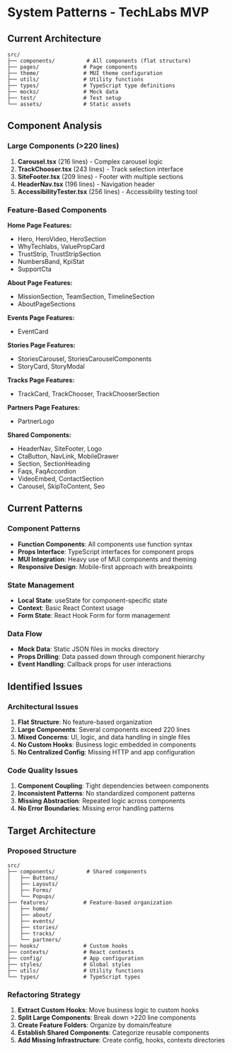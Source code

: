 # System Patterns - TechLabs MVP

## Current Architecture
```
src/
├── components/          # All components (flat structure)
├── pages/              # Page components
├── theme/              # MUI theme configuration
├── utils/              # Utility functions
├── types/              # TypeScript type definitions
├── mocks/              # Mock data
├── test/               # Test setup
└── assets/             # Static assets
```

## Component Analysis

### Large Components (>220 lines)
1. **Carousel.tsx** (216 lines) - Complex carousel logic
2. **TrackChooser.tsx** (243 lines) - Track selection interface
3. **SiteFooter.tsx** (209 lines) - Footer with multiple sections
4. **HeaderNav.tsx** (196 lines) - Navigation header
5. **AccessibilityTester.tsx** (256 lines) - Accessibility testing tool

### Feature-Based Components
**Home Page Features:**
- Hero, HeroVideo, HeroSection
- WhyTechlabs, ValuePropCard
- TrustStrip, TrustStripSection
- NumbersBand, KpiStat
- SupportCta

**About Page Features:**
- MissionSection, TeamSection, TimelineSection
- AboutPageSections

**Events Page Features:**
- EventCard

**Stories Page Features:**
- StoriesCarousel, StoriesCarouselComponents
- StoryCard, StoryModal

**Tracks Page Features:**
- TrackCard, TrackChooser, TrackChooserSection

**Partners Page Features:**
- PartnerLogo

**Shared Components:**
- HeaderNav, SiteFooter, Logo
- CtaButton, NavLink, MobileDrawer
- Section, SectionHeading
- Faqs, FaqAccordion
- VideoEmbed, ContactSection
- Carousel, SkipToContent, Seo

## Current Patterns

### Component Patterns
- **Function Components**: All components use function syntax
- **Props Interface**: TypeScript interfaces for component props
- **MUI Integration**: Heavy use of MUI components and theming
- **Responsive Design**: Mobile-first approach with breakpoints

### State Management
- **Local State**: useState for component-specific state
- **Context**: Basic React Context usage
- **Form State**: React Hook Form for form management

### Data Flow
- **Mock Data**: Static JSON files in mocks directory
- **Props Drilling**: Data passed down through component hierarchy
- **Event Handling**: Callback props for user interactions

## Identified Issues

### Architectural Issues
1. **Flat Structure**: No feature-based organization
2. **Large Components**: Several components exceed 220 lines
3. **Mixed Concerns**: UI, logic, and data handling in single files
4. **No Custom Hooks**: Business logic embedded in components
5. **No Centralized Config**: Missing HTTP and app configuration

### Code Quality Issues
1. **Component Coupling**: Tight dependencies between components
2. **Inconsistent Patterns**: No standardized component patterns
3. **Missing Abstraction**: Repeated logic across components
4. **No Error Boundaries**: Missing error handling patterns

## Target Architecture

### Proposed Structure
```
src/
├── components/          # Shared components
│   ├── Buttons/
│   ├── Layouts/
│   ├── Forms/
│   └── Popups/
├── features/           # Feature-based organization
│   ├── home/
│   ├── about/
│   ├── events/
│   ├── stories/
│   ├── tracks/
│   └── partners/
├── hooks/              # Custom hooks
├── contexts/           # React contexts
├── config/             # App configuration
├── styles/             # Global styles
├── utils/              # Utility functions
└── types/              # TypeScript types
```

### Refactoring Strategy
1. **Extract Custom Hooks**: Move business logic to custom hooks
2. **Split Large Components**: Break down >220 line components
3. **Create Feature Folders**: Organize by domain/feature
4. **Establish Shared Components**: Categorize reusable components
5. **Add Missing Infrastructure**: Create config, hooks, contexts directories
